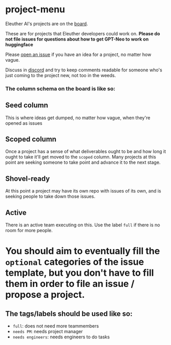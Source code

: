 # project-menu

Eleuther AI's projects are on the [board](https://github.com/EleutherAI/project-menu/projects/1). 

These are for projects that Eleuther developers could work on. **Please do not file issues for questions about how to get GPT-Neo to work on huggingface**

Please [open an issue](https://github.com/EleutherAI/project-menu/issues/new?assignees=&labels=seed&template=project.md) if you have an idea for a project, no matter how vague. 

Discuss in [discord](eleuther.ai) and try to keep comments readable for someone who's just coming to the project new, not too in the weeds. 

### The column schema on the board is like so: 

## Seed column

This is where ideas get dumped, no matter how vague, when they're opened as issues

## Scoped column

Once a project has a sense of what deliverables ought to be and how long it ought to take it'll get moved to the `scoped` column. Many projects at this point are seeking someone to take point and advance it to the next stage.

## Shovel-ready

At this point a project may have its own repo with issues of its own, and is seeking people to take down those issues.

## Active

There is an active team executing on this. Use the label `full` if there is no room for more people.

# You should aim to eventually fill the `optional` categories of the issue template, but you don't have to fill them in order to file an issue / propose a project. 

## The tags/labels should be used like so: 

- `full`: does not need more teammembers
- `needs PM`: needs project manager
- `needs engineers`: needs engineers to do tasks
